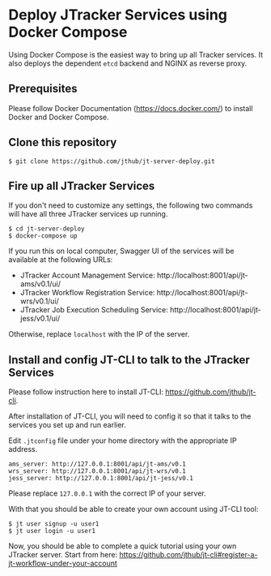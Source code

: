 # Deploy JTracker Services using Docker Compose

Using Docker Compose is the easiest way to bring up all Tracker services. It also deploys the dependent `etcd` backend
and NGINX as reverse proxy.

## Prerequisites

Please follow Docker Documentation (https://docs.docker.com/) to install Docker and Docker Compose.

## Clone this repository

```
$ git clone https://github.com/jthub/jt-server-deploy.git
```

## Fire up all JTracker Services
If you don't need to customize any settings, the following two commands will have all three
JTracker services up running.

```
$ cd jt-server-deploy
$ docker-compose up
```

If you run this on local computer, Swagger UI of the services will be available at the following URLs:
- JTracker Account Management Service: http://localhost:8001/api/jt-ams/v0.1/ui/
- JTracker Workflow Registration Service: http://localhost:8001/api/jt-wrs/v0.1/ui/
- JTracker Job Execution Scheduling Service: http://localhost:8001/api/jt-jess/v0.1/ui/

Otherwise, replace `localhost` with the IP of the server.

## Install and config JT-CLI to talk to the JTracker Services
Please follow instruction here to install JT-CLI: https://github.com/jthub/jt-cli.

After installation of JT-CLI, you will need to config it so that it talks to the services you set up and run earlier.

Edit `.jtconfig` file under your home directory with the appropriate IP address.
```
ams_server: http://127.0.0.1:8001/api/jt-ams/v0.1
wrs_server: http://127.0.0.1:8001/api/jt-wrs/v0.1
jess_server: http://127.0.0.1:8001/api/jt-jess/v0.1
```
Please replace `127.0.0.1` with the correct IP of your server.

With that you should be able to create your own account using JT-CLI tool:
```
$ jt user signup -u user1
$ jt user login -u user1
```

Now, you should be able to complete a quick tutorial using your own JTracker server.
Start from here: https://github.com/jthub/jt-cli#register-a-jt-workflow-under-your-account
